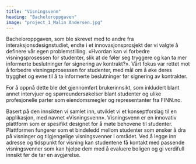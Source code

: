 ```yaml
---
title: "Visningsvenn"
heading: "Bacheloroppgaven"
image: "project_1_Malin Andersen.jpg"
---
```


Bacheloroppgaven, som ble skrevet med to andre fra interaksjonsdesignstudiet, endte i et innovasjonsprosjekt der vi valgte å definere vår egen problemstilling. «Hvordan kan vi forbedre visningsprosessen for studenter, slik at de føler seg tryggere og kan ta mer informerte beslutninger før signering av kontrakt?». Vårt fokus var rettet mot å forbedre visningsprosessen for studenter, med mål om å øke deres trygghet og evne til å ta informerte beslutninger før signering av kontrakter.

For å oppnå dette ble det gjennomført brukerinnsikt, som inkludert blant annet intervjuer og spørreundersøkelser blant studenter og ulike profesjonelle parter som eiendomsmegler og representanter fra FINN.no. 

Basert på den innsikten vi samlet inn, utviklet vi et konseptforslag til en applikasjon, med navnet «Visningsvenn». Visningsvenn er en innovativ plattform som er spesifikt designet for å møte behovene til studenter. Plattformen fungerer som et bindeledd mellom studenter som ønsker å dra på visninger og tilgjengelige visningsvenner i området. Ved å legge inn adresse og tidspunkt for visning kan studentene få kontakt med passende visningsvenner som kan hjelpe dem med å evaluere boligen og gi verdifull innsikt før de tar en avgjørelse.
